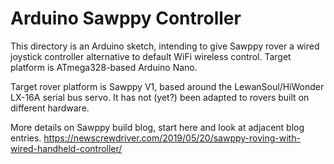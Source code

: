 # Arduino Sawppy Controller
This directory is an Arduino sketch, intending to give Sawppy rover a wired joystick controller
alternative to default WiFi wireless control. Target platform is ATmega328-based Arduino Nano.

Target rover platform is Sawppy V1, based around the LewanSoul/HiWonder LX-16A serial bus servo.
It has not (yet?) been adapted to rovers built on different hardware.

More details on Sawppy build blog, start here and look at adjacent blog entries.
https://newscrewdriver.com/2019/05/20/sawppy-roving-with-wired-handheld-controller/
